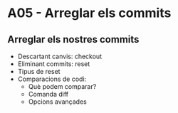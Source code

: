 # A05 - Arreglar els commits

## Arreglar els nostres commits

- Descartant canvis: checkout
- Eliminant commits: reset
- Tipus de reset
- Comparacions de codi:
    * Què podem comparar?
    * Comanda diff
    * Opcions avançades




